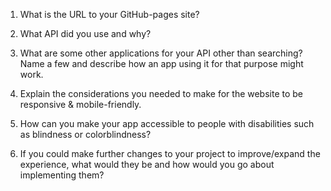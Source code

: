 1. What is the URL to your GitHub-pages site?

2. What API did you use and why?

3. What are some other applications for your API other than searching? Name a few and describe how an app using it for that purpose might work.

4. Explain the considerations you needed to make for the website to be responsive & mobile-friendly.

5. How can you make your app accessible to people with disabilities such as blindness or colorblindness?

6. If you could make further changes to your project to improve/expand the experience, what would they be and how would you go about implementing them?